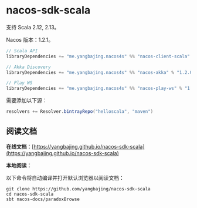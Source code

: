 # nacos-sdk-scala

支持 Scala 2.12, 2.13。

Nacos 版本：1.2.1。

```sbt
// Scala API
libraryDependencies += "me.yangbajing.nacos4s" %% "nacos-client-scala" % "1.2.0"

// Akka Discovery
libraryDependencies += "me.yangbajing.nacos4s" %% "nacos-akka" % "1.2.0"

// Play WS
libraryDependencies += "me.yangbajing.nacos4s" %% "nacos-play-ws" % "1.2.0"
```

需要添加以下源：

```sbt
resolvers += Resolver.bintrayRepo("helloscala", "maven")
```

## 阅读文档

**在线文档**：[https://yangbajing.github.io/nacos-sdk-scala](https://yangbajing.github.io/nacos-sdk-scala)

**本地阅读**：

以下命令将自动编译并打开默认浏览器以阅读文档：

```
git clone https://github.com/yangbajing/nacos-sdk-scala
cd nacos-sdk-scala
sbt nacos-docs/paradoxBrowse
```
